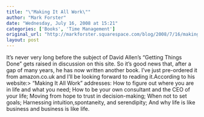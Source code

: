```yaml
---
title: "\"Making It All Work\""
author: "Mark Forster"
date: "Wednesday, July 16, 2008 at 15:21"
categories: ['Books', 'Time Management']
original_url: "http://markforster.squarespace.com/blog/2008/7/16/making-it-all-work.html"
layout: post
---
```


It’s never very long before the subject of David Allen’s “Getting Things Done” gets raised in discussion on this site. So it’s good news that, after a gap of many years, he has now written another book. I’ve just pre-ordered it from amazon.co.uk and I’ll be looking forward to reading it.According to his website:> “Making It All Work” addresses: How to figure out where you are in life and what you need; How to be your own consultant and the CEO of your life; Moving from hope to trust in decision-making; When not to set goals; Harnessing intuition,spontaneity, and serendipity; And why life is like business and business is like life.
